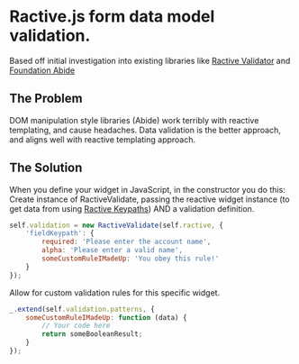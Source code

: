 Ractive.js form data model validation.
================
Based off initial investigation into existing libraries like [Ractive Validator](https://github.com/stewartml/ractive-validator) and [Foundation Abide](http://foundation.zurb.com/docs/components/abide.html)

The Problem
------
DOM manipulation style libraries (Abide) work terribly with reactive templating, and cause headaches. Data validation is the better approach, and aligns well with reactive templating approach.

The Solution
------
When you define your widget in JavaScript, in the constructor you do this:
Create instance of RactiveValidate, passing the reactive widget instance (to get data from using [Ractive Keypaths](http://docs.ractivejs.org/latest/keypaths)) AND a validation definition.
```javascript
self.validation = new RactiveValidate(self.ractive, {
    'fieldKeypath': {
        required: 'Please enter the account name',
        alpha: 'Please enter a valid name',
        someCustomRuleIMadeUp: 'You obey this rule!'
    }
});
```
Allow for custom validation rules for this specific widget.
```javascript
_.extend(self.validation.patterns, {
    someCustomRuleIMadeUp: function (data) {
        // Your code here
        return someBooleanResult;
    }
});
```
